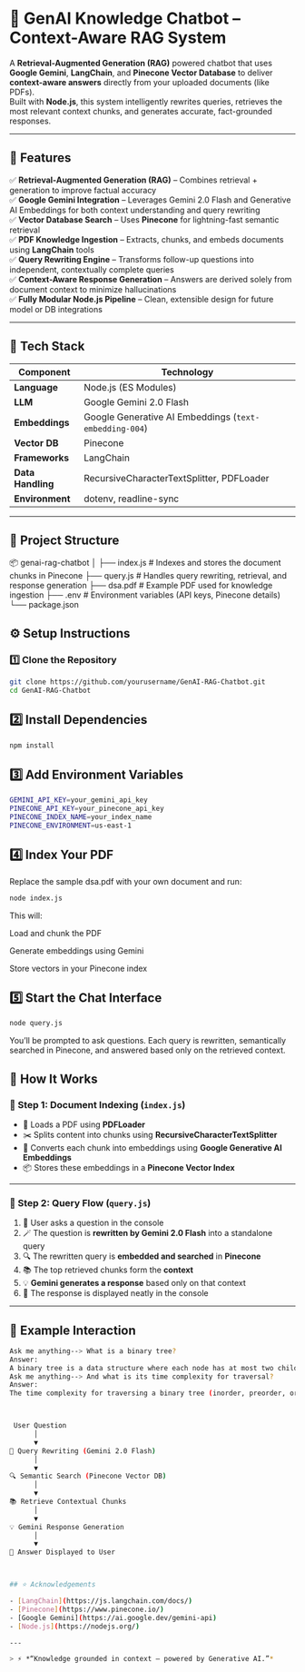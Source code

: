 # 🤖 GenAI Knowledge Chatbot – Context-Aware RAG System

A **Retrieval-Augmented Generation (RAG)** powered chatbot that uses **Google Gemini**, **LangChain**, and **Pinecone Vector Database** to deliver **context-aware answers** directly from your uploaded documents (like PDFs).  
Built with **Node.js**, this system intelligently rewrites queries, retrieves the most relevant context chunks, and generates accurate, fact-grounded responses.

---

## 🚀 Features

✅ **Retrieval-Augmented Generation (RAG)** – Combines retrieval + generation to improve factual accuracy  
✅ **Google Gemini Integration** – Leverages Gemini 2.0 Flash and Generative AI Embeddings for both context understanding and query rewriting  
✅ **Vector Database Search** – Uses **Pinecone** for lightning-fast semantic retrieval  
✅ **PDF Knowledge Ingestion** – Extracts, chunks, and embeds documents using **LangChain** tools  
✅ **Query Rewriting Engine** – Transforms follow-up questions into independent, contextually complete queries  
✅ **Context-Aware Response Generation** – Answers are derived solely from document context to minimize hallucinations  
✅ **Fully Modular Node.js Pipeline** – Clean, extensible design for future model or DB integrations

---

## 🧠 Tech Stack

| Component         | Technology                                             |
| ----------------- | ------------------------------------------------------ |
| **Language**      | Node.js (ES Modules)                                   |
| **LLM**           | Google Gemini 2.0 Flash                                |
| **Embeddings**    | Google Generative AI Embeddings (`text-embedding-004`) |
| **Vector DB**     | Pinecone                                               |
| **Frameworks**    | LangChain                                              |
| **Data Handling** | RecursiveCharacterTextSplitter, PDFLoader              |
| **Environment**   | dotenv, readline-sync                                  |

---

## 📁 Project Structure

📦 genai-rag-chatbot
│
├── index.js # Indexes and stores the document chunks in Pinecone
├── query.js # Handles query rewriting, retrieval, and response generation
├── dsa.pdf # Example PDF used for knowledge ingestion
├── .env # Environment variables (API keys, Pinecone details)
└── package.json

## ⚙️ Setup Instructions

### 1️⃣ Clone the Repository

```bash
git clone https://github.com/yourusername/GenAI-RAG-Chatbot.git
cd GenAI-RAG-Chatbot
```

## 2️⃣ Install Dependencies

```bash
npm install
```

## 3️⃣ Add Environment Variables

```bash
GEMINI_API_KEY=your_gemini_api_key
PINECONE_API_KEY=your_pinecone_api_key
PINECONE_INDEX_NAME=your_index_name
PINECONE_ENVIRONMENT=us-east-1
```

## 4️⃣ Index Your PDF

Replace the sample dsa.pdf with your own document and run:

```bash
node index.js
```

This will:

Load and chunk the PDF

Generate embeddings using Gemini

Store vectors in your Pinecone index

## 5️⃣ Start the Chat Interface

```bash
node query.js
```

You’ll be prompted to ask questions.
Each query is rewritten, semantically searched in Pinecone, and answered based only on the retrieved context.

## 🧩 How It Works

### 🔹 Step 1: Document Indexing (`index.js`)

- 📄 Loads a PDF using **PDFLoader**
- ✂️ Splits content into chunks using **RecursiveCharacterTextSplitter**
- 🧠 Converts each chunk into embeddings using **Google Generative AI Embeddings**
- 📦 Stores these embeddings in a **Pinecone Vector Index**

---

### 🔹 Step 2: Query Flow (`query.js`)

1. 💬 User asks a question in the console
2. 🪄 The question is **rewritten by Gemini 2.0 Flash** into a standalone query
3. 🔍 The rewritten query is **embedded and searched** in **Pinecone**
4. 📚 The top retrieved chunks form the **context**
5. 💡 **Gemini generates a response** based only on that context
6. 🧾 The response is displayed neatly in the console

---

## 🧠 Example Interaction

```bash
Ask me anything--> What is a binary tree?
Answer:
A binary tree is a data structure where each node has at most two children, commonly referred to as the left and right child.
Ask me anything--> And what is its time complexity for traversal?
Answer:
The time complexity for traversing a binary tree (inorder, preorder, or postorder) is O(n), where n is the number of nodes.



 User Question
      │
      ▼
🔁 Query Rewriting (Gemini 2.0 Flash)
      │
      ▼
🔍 Semantic Search (Pinecone Vector DB)
      │
      ▼
📚 Retrieve Contextual Chunks
      │
      ▼
💡 Gemini Response Generation
      │
      ▼
🧾 Answer Displayed to User



## ⭐ Acknowledgements

- [LangChain](https://js.langchain.com/docs/)
- [Pinecone](https://www.pinecone.io/)
- [Google Gemini](https://ai.google.dev/gemini-api)
- [Node.js](https://nodejs.org/)

---

> ⚡ *“Knowledge grounded in context — powered by Generative AI.”*
```
